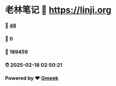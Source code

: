 # 老林笔记 :link: https://linji.org 
### :page_facing_up: [48](https://linji.org/tag.html) 
### :speech_balloon: 0 
### :hibiscus: 189459 
### :alarm_clock: 2025-02-18 02:50:21 
### Powered by :heart: [Gmeek](https://github.com/Meekdai/Gmeek)
